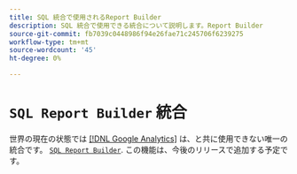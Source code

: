 ```yaml
---
title: SQL 統合で使用されるReport Builder
description: SQL 統合で使用できる統合について説明します。Report Builder
source-git-commit: fb7039c0448986f94e26fae71c245706f6239275
workflow-type: tm+mt
source-wordcount: '45'
ht-degree: 0%

---
```


# `SQL Report Builder` 統合

世界の現在の状態では [[!DNL Google Analytics]](../importing-data/integrations/google-analytics.md) は、と共に使用できない唯一の統合です。 [`SQL Report Builder`](../dev-reports/sql-rpt-bldr.md). この機能は、今後のリリースで追加する予定です。
